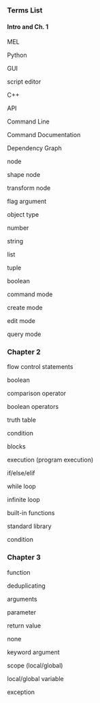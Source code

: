 ### Terms List

#### Intro and Ch. 1

MEL

Python

GUI

script editor

C++

API

Command Line

Command Documentation

Dependency Graph

node

shape node

transform node

flag argument

object type

number

string

list

tuple

boolean

command mode

create mode

edit mode

query mode

### Chapter 2

flow control statements

boolean

comparison operator

boolean operators

truth table

condition

blocks

execution (program execution)

if/else/elif

while loop

infinite loop

built-in functions

standard library

condition

### Chapter 3

function

deduplicating

arguments

parameter

return value

none

keyword argument

scope (local/global)

local/global variable

exception

<!-- ### Chapter 4

Module

scope

package

__main__

default attributes

import -->

<!-- #### Introduction

programming

source code

if/else

python

debugging

strings

web scraping

interpreter

IDE (interactive development environment)

interactive shell

stack overflow

### Chapter 1

expression

value

operator

evaluate

precedence

data type

integer (int)

floating-point number (float)

strings (str)

blank string

string concatenation

string replication

variable

assignment statement

assignment operator

initialize

overwrite

file editor

terminate/exit

comment out

call/pass

argument

### Chapter 2

flow control statements

boolean

comparison operator

boolean operators

truth table

condition

blocks

execution (program execution)

if/else/elif

while loop

infinite loop

built-in functions

standard library

condition

### Chapter 3

function

deduplicating

arguments

parameter

return value

none

keyword argument

scope (local/global)

local/global variable

exception

### Chapter 4

list

list value

comma delimited

index

slice

multiple assignment trick

method

modified in place

tuple

list reference

### Chapter 5

dictionary

key

value

key/value pair -->
